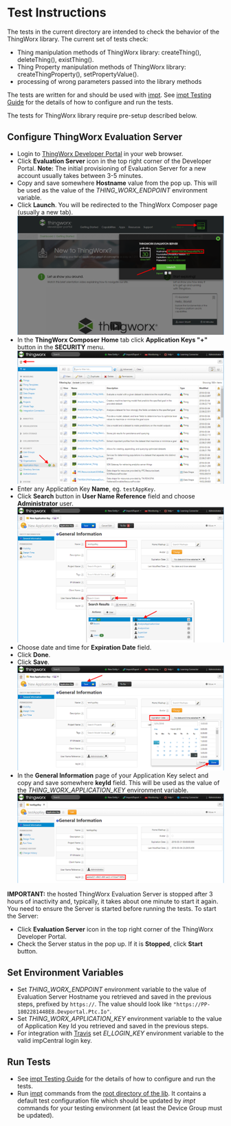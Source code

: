 # Test Instructions

The tests in the current directory are intended to check the behavior of the ThingWorx library. The current set of tests check:
- Thing manipulation methods of ThingWorx library: createThing(), deleteThing(), existThing().
- Thing Property manipulation methods of ThingWorx library: createThingProperty(), setPropertyValue().
- processing of wrong parameters passed into the library methods

The tests are written for and should be used with [impt](https://github.com/electricimp/imp-central-impt). See [impt Testing Guide](https://github.com/electricimp/imp-central-impt/blob/master/TestingGuide.md) for the details of how to configure and run the tests.

The tests for ThingWorx library require pre-setup described below.

## Configure ThingWorx Evaluation Server

- Login to [ThingWorx Developer Portal](https://developer.thingworx.com) in your web browser.
- Click **Evaluation Server** icon in the top right corner of the Developer Portal. **Note:** The initial provisioning of Evaluation Server for a new account usually takes between 3-5 minutes.
- Copy and save somewhere **Hostname** value from the pop up. This will be used as the value of the *THING_WORX_ENDPOINT* environment variable.
- Click **Launch**. You will be redirected to the ThingWorx Composer page (usually a new tab).
![LaunchThingWorx](../png/LaunchThingWorx.png?raw=true)
- In the **ThingWorx Composer** **Home** tab click **Application Keys "+"** button in the **SECURITY** menu.
![AddAppKey](../png/AddAppKey.png?raw=true)
- Enter any Application Key **Name**, eg. `testAppKey`.
- Click **Search** button in **User Name Reference** field and choose **Administrator** user.
![AppKeyUser](../png/AppKeyUser.png?raw=true)
- Choose date and time for **Expiration Date** field.
- Click **Done**.
- Click **Save**.
![AppKeyExpirationDate](../png/AppKeyExpirationDate.png?raw=true)
- In the **General Information** page of your Application Key select and copy and save somewhere **keyId** field. This will be used as the value of the *THING_WORX_APPLICATION_KEY* environment variable.
![AppKeyId](../png/AppKeyId.png?raw=true)

**IMPORTANT:** the hosted ThingWorx Evaluation Server is stopped after 3 hours of inactivity and, typically, it takes about one minute to start it again.
You need to ensure the Server is started before running the tests.
To start the Server:
- Click **Evaluation Server** icon in the top right corner of the ThingWorx Developer Portal.
- Check the Server status in the pop up. If it is **Stopped**, click **Start** button.

## Set Environment Variables

- Set *THING_WORX_ENDPOINT* environment variable to the value of Evaluation Server Hostname you retrieved and saved in the previous steps, prefixed by `https://`. The value should look like `"https://PP-1802281448E8.Devportal.Ptc.Io"`.
- Set *THING_WORX_APPLICATION_KEY* environment variable to the value of Application Key Id you retrieved and saved in the previous steps.
- For integration with [Travis](https://travis-ci.org) set *EI_LOGIN_KEY* environment variable to the valid impCentral login key.

## Run Tests

- See [impt Testing Guide](https://github.com/electricimp/imp-central-impt/blob/master/TestingGuide.md) for the details of how to configure and run the tests.
- Run [impt](https://github.com/electricimp/imp-central-impt) commands from the [root directory of the lib](../). It contains a default test configuration file which should be updated by *impt* commands for your testing environment (at least the Device Group must be updated).


